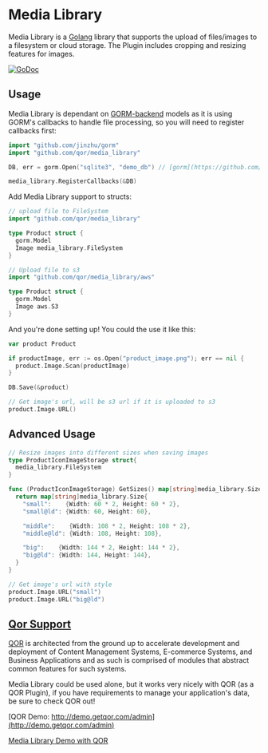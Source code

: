 # Media Library

Media Library is a [Golang](http://golang.org/) library that supports the upload of files/images to a filesystem or cloud storage. The Plugin includes cropping and resizing features for images.

[![GoDoc](https://godoc.org/github.com/qor/media_library?status.svg)](https://godoc.org/github.com/qor/media_library)

## Usage

Media Library is dependant on [GORM-backend](https://github.com/jinzhu/gorm) models as it is using GORM's callbacks to handle file processing, so you will need to register callbacks first:

```go
import "github.com/jinzhu/gorm"
import "github.com/qor/media_library"

DB, err = gorm.Open("sqlite3", "demo_db") // [gorm](https://github.com/jinzhu/gorm)

media_library.RegisterCallbacks(&DB)
```

Add Media Library support to structs:

```go
// upload file to FileSystem
import "github.com/qor/media_library"

type Product struct {
  gorm.Model
  Image media_library.FileSystem
}

// Upload file to s3
import "github.com/qor/media_library/aws"

type Product struct {
  gorm.Model
  Image aws.S3
}
```

And you're done setting up! You could the use it like this:

```go
var product Product

if productImage, err := os.Open("product_image.png"); err == nil {
  product.Image.Scan(productImage)
}

DB.Save(&product)

// Get image's url, will be s3 url if it is uploaded to s3
product.Image.URL()
```

## Advanced Usage

```go
// Resize images into different sizes when saving images
type ProductIconImageStorage struct{
  media_library.FileSystem
}

func (ProductIconImageStorage) GetSizes() map[string]media_library.Size {
  return map[string]media_library.Size{
    "small":    {Width: 60 * 2, Height: 60 * 2},
    "small@ld": {Width: 60, Height: 60},

    "middle":    {Width: 108 * 2, Height: 108 * 2},
    "middle@ld": {Width: 108, Height: 108},

    "big":    {Width: 144 * 2, Height: 144 * 2},
    "big@ld": {Width: 144, Height: 144},
  }
}

// Get image's url with style
product.Image.URL("small")
product.Image.URL("big@ld")
```

## [Qor Support](https://github.com/qor/qor)

[QOR](http://getqor.com) is architected from the ground up to accelerate development and deployment of Content Management Systems, E-commerce Systems, and Business Applications and as such is comprised of modules that abstract common features for such systems.

Media Library could be used alone, but it works very nicely with QOR (as a QOR Plugin), if you have requirements to manage your application's data, be sure to check QOR out!

[QOR Demo:  http://demo.getqor.com/admin](http://demo.getqor.com/admin)

[Media Library Demo with QOR](http://demo.getqor.com/admin/products/1)
